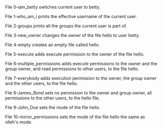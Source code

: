 File 0-iam_betty switches current user to betty.

File 1-who_am_i prints the effective username of the current user.

File 2-groups prints all the groups the current user is part of.

File 3-new_owner changes the owner of the file hello to user betty.

File 4-empty creates an empty file called hello.

File 5-execute adds execute permission to the owner of the file hello.

File 6-multiple_permissions adds execute permissions to the owner and the group owner, and read permissions to other users, to the file hello. 

File 7-everybody adds execution permission to the owner, the group owner and the other users, to the file hello.

File 8-James_Bond sets no permission to the owner and group owner, all permissions to the other users, to the hello file.

File 9-John_Doe sets the mode of the file hello.

File 10-mirror_permissions sets the mode of the file hello the same as olleh's mode.
